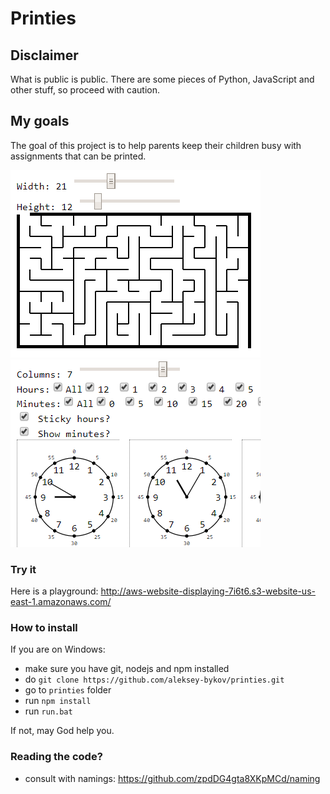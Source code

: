 # Printies
## Disclaimer

What is public is public. There are some pieces of Python, JavaScript and other stuff, so proceed with caution.

## My goals

The goal of this project is to help parents keep their children busy with assignments that can be printed.

<img src="./assets/maze-01.png" />
<img src="./assets/clock-02.png" />

### Try it

Here is a playground: http://aws-website-displaying-7i6t6.s3-website-us-east-1.amazonaws.com/

### How to install 

If you are on Windows:
- make sure you have git, nodejs and npm installed
- do `git clone https://github.com/aleksey-bykov/printies.git`
- go to `printies` folder
- run `npm install`
- run `run.bat`

If not, may God help you.

### Reading the code?
- consult with namings: https://github.com/zpdDG4gta8XKpMCd/naming
